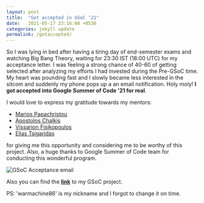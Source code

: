 ```yaml
---
layout: post
title:  "Got accepted in GSoC '21"
date:   2021-05-17 23:16:00 +0530
categories: jekyll update
permalink: /gotaccepted/
---
```


So I was lying in bed after having a tiring day of end-semester exams and watching Big Bang Theory, waiting for 23:30 IST (18:00 UTC) for my acceptance letter. I was feeling a strong chance of 40-60 of getting selected after analyzing my efforts I had invested during the Pre-GSoC time. My heart was pounding fast and I slowly became less interested in the sitcom and suddenly my phone pops up a an email notification. Holy moly! **I got accepted into Google Summer of Code '21 for real**.

I would love to express my gratitude towards my mentors:
* [Marios Papachristou](https://papachristoumarios.github.io/)
* [Apostolos Chalkis](https://tolischal.github.io/)
* [Vissarion Fisikopoulos](https://vissarion.github.io/)
* [Elias Tsigaridas](https://who.paris.inria.fr/Elias.Tsigaridas/)

for giving me this opportunity and considering me to be worthy of this project. Also, a huge thanks to Google Summer of Code team for conducting this wonderful program.

![GSoC Acceptance email]({{site.baseurl}}/assets/img/accepted.png)

Also you can find the **[link](https://summerofcode.withgoogle.com/projects/#5929577068625920)** to my GSoC project.

PS: 'warmachine86' is my nickname and I forgot to change it on time.